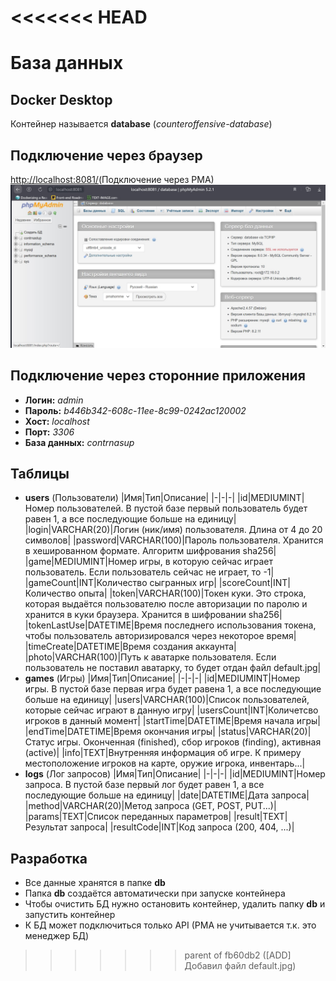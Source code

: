 <<<<<<< HEAD
=======
# База данных

<a name="docker-desktop"></a>
## Docker Desktop
Контейнер называется **database** (*counteroffensive-database*)

<a name="browser-connection"></a>
## Подключение через браузер
<a href="http://localhost:8081/" target="_blank">http://localhost:8081/</a>(Подключение через PMA)
![Пример подключения через PMA](images/pma/browser-view-example.jpg)
## Подключение через сторонние приложения
+ **Логин:** *admin*
+ **Пароль:** *b446b342-608c-11ee-8c99-0242ac120002*
+ **Хост:** *localhost*
+ **Порт:** *3306*
+ **База данных:** *contrnasup*

## Таблицы
+ **users** (Пользователи)
	|Имя|Тип|Описание|
	|-|-|-|
	|id|MEDIUMINT|Номер пользователей. В пустой базе первый пользователь будет равен 1, а все последующие больше на единицу|
	|login|VARCHAR(20)|Логин (ник/имя) пользователя. Длина от 4 до 20 символов|
	|password|VARCHAR(100)|Пароль пользователя. Хранится в хешированном формате. Алгоритм шифрования sha256|
	|game|MEDIUMINT|Номер игры, в которую сейчас играет пользователь. Если пользователь сейчас не играет, то -1|
	|gameCount|INT|Количество сыгранных игр|
	|scoreCount|INT|Количество опыта|
	|token|VARCHAR(100)|Токен куки. Это строка, которая выдаётся пользователю после авторизации по паролю и хранится в куки браузера. Хранится в шифровании sha256|
	|tokenLastUse|DATETIME|Время последнего использования токена, чтобы пользователь авторизировался через некоторое время|
	|timeCreate|DATETIME|Время создания аккаунта|
	|photo|VARCHAR(100)|Путь к аватарке пользователя. Если пользователь не поставил аватарку, то будет отдан файл default.jpg|
+ **games** (Игры)
	|Имя|Тип|Описание|
	|-|-|-|
	|id|MEDIUMINT|Номер игры. В пустой базе первая игра будет равена 1, а все последующие больше на единицу|
	|users|VARCHAR(100)|Список пользователей, которые сейчас играют в данную игру|
	|usersCount|INT|Количетсво игроков в данный момент|
	|startTime|DATETIME|Время начала игры|
	|endTime|DATETIME|Время окончания игры|
	|status|VARCHAR(20)|Статус игры. Оконченная (finished), сбор игроков (finding), активная (active)|
	|info|TEXT|Внутренняя информация об игре. К примеру местоположение игроков на карте, оружие игрока, инвентарь...|
+ **logs** (Лог запросов)
	|Имя|Тип|Описание|
	|-|-|-|
	|id|MEDIUMINT|Номер запроса. В пустой базе первый лог будет равен 1, а все последующие больше на единицу|
	|date|DATETIME|Дата запроса|
	|method|VARCHAR(20)|Метод запроса (GET, POST, PUT...)|
	|params|TEXT|Список переданных параметров|
	|result|TEXT|Результат запроса|
	|resultCode|INT|Код запроса (200, 404, ...)|

## Разработка
+ Все данные хранятся в папке **db**
+ Папка **db** создаётся автоматически при запуске контейнера
+ Чтобы очистить БД нужно остановить контейнер, удалить папку **db** и запустить контейнер
+ К БД может подключиться только API (PMA не учитывается т.к. это менеджер БД)

>>>>>>> parent of fb60db2 ([ADD] Добавил файл default.jpg)

